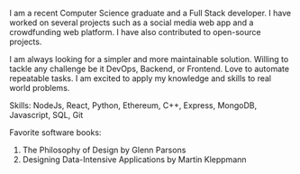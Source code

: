 I am a recent Computer Science graduate and a Full Stack developer. I have worked on several projects such as a social media web app and a crowdfunding web platform. I have also contributed to open-source projects.

I am always looking for a simpler and more maintainable solution. Willing to tackle any challenge be it DevOps, Backend, or Frontend. Love to automate repeatable tasks. I am excited to apply my knowledge and skills to real world problems.

Skills: NodeJs,  React,  Python, Ethereum, C++,  Express,  MongoDB,  Javascript,  SQL,  Git

Favorite software books: 
1. The Philosophy of Design by Glenn Parsons
2. Designing Data-Intensive Applications by Martin Kleppmann
